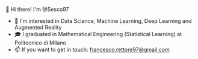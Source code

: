 👋 Hi there! I'm @Sesco97

- 👀 I'm interested in Data Science, Machine Learning, Deep Learning and Augmented Reality
- 🎓 I graduated in Mathematical Engineering (Statistical Learning) at Politecnico di Milano 
- 📫 If you want to get in touch: francesco.rettore97@gmail.com
